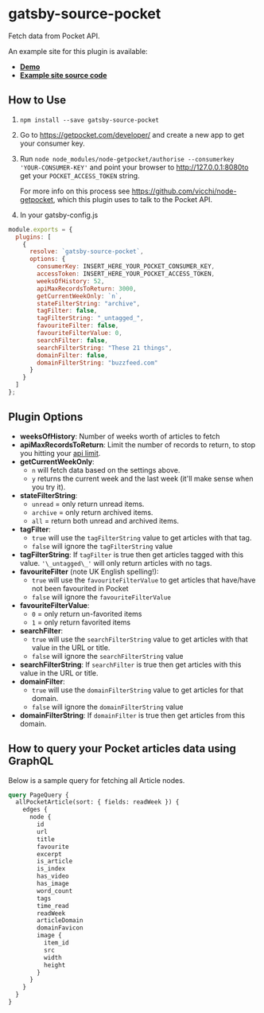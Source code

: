 # gatsby-source-pocket

Fetch data from Pocket API.

An example site for this plugin is available:

* **[Demo](https://conradj.co.uk/weeklyreads/)**
* **[Example site source code](https://github.com/conradj/pocket-public-archive)**

## How to Use

1.  `npm install --save gatsby-source-pocket`

2.  Go to https://getpocket.com/developer/ and create a new app to get your consumer key.

3.  Run `node node_modules/node-getpocket/authorise --consumerkey 'YOUR-CONSUMER-KEY'` and point your browser to http://127.0.0.1:8080to get your `POCKET_ACCESS_TOKEN` string.

    For more info on this process see https://github.com/vicchi/node-getpocket, which this plugin uses to talk to the Pocket API.

4.  In your gatsby-config.js

```javascript
module.exports = {
  plugins: [
    {
      resolve: `gatsby-source-pocket`,
      options: {
        consumerKey: INSERT_HERE_YOUR_POCKET_CONSUMER_KEY,
        accessToken: INSERT_HERE_YOUR_POCKET_ACCESS_TOKEN,
        weeksOfHistory: 52,
        apiMaxRecordsToReturn: 3000,
        getCurrentWeekOnly: `n`,
        stateFilterString: "archive",
        tagFilter: false,
        tagFilterString: "_untagged_",
        favouriteFilter: false,
        favouriteFilterValue: 0,
        searchFilter: false,
        searchFilterString: "These 21 things",
        domainFilter: false,
        domainFilterString: "buzzfeed.com"
      }
    }
  ]
};
```

## Plugin Options

* **weeksOfHistory**: Number of weeks worth of articles to fetch
* **apiMaxRecordsToReturn**: Limit the number of records to return, to stop you hitting your [api limit](https://getpocket.com/developer/docs/rate-limits).
* **getCurrentWeekOnly**:
  * `n` will fetch data based on the settings above.
  * `y` returns the current week and the last week (it'll make sense when you try it).
* **stateFilterString**:
  * `unread` = only return unread items.
  * `archive` = only return archived items.
  * `all` = return both unread and archived items.
* **tagFilter**:
  * `true` will use the `tagFilterString` value to get articles with that tag.
  * `false` will ignore the `tagFilterString` value
* **tagFilterString**: If `tagFilter` is true then get articles tagged with this value. `'\_untagged\_'` will only return articles with no tags.
* **favouriteFilter** (note UK English spelling!):
  * `true` will use the `favouriteFilterValue` to get articles that have/have not been favourited in Pocket
  * `false` will ignore the `favouriteFilterValue`
* **favouriteFilterValue**:
  * `0` = only return un-favorited items
  * `1` = only return favorited items
* **searchFilter**:
  * `true` will use the `searchFilterString` value to get articles with that value in the URL or title.
  * `false` will ignore the `searchFilterString` value
* **searchFilterString**: If `searchFilter` is true then get articles with this value in the URL or title.
* **domainFilter**:
  * `true` will use the `domainFilterString` value to get articles for that domain.
  * `false` will ignore the `domainFilterString` value
* **domainFilterString**: If `domainFilter` is true then get articles from this domain.

## How to query your Pocket articles data using GraphQL

Below is a sample query for fetching all Article nodes.

```graphql
query PageQuery {
  allPocketArticle(sort: { fields: readWeek }) {
    edges {
      node {
        id
        url
        title
        favourite
        excerpt
        is_article
        is_index
        has_video
        has_image
        word_count
        tags
        time_read
        readWeek
        articleDomain
        domainFavicon
        image {
          item_id
          src
          width
          height
        }
      }
    }
  }
}
```
